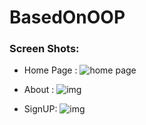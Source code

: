 # BasedOnOOP

### Screen Shots:
- Home Page :
![home page](https://i.imgur.com/feu7mk6.jpg)

- About :
![img](https://i.imgur.com/ejbqAeY.png)

- SignUP:
![img](https://i.imgur.com/toqkBLM.jpg)
